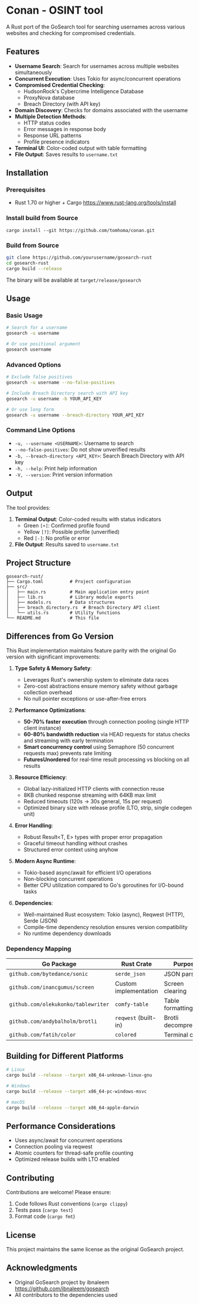 # Conan - OSINT tool 

A Rust port of the GoSearch tool for searching usernames across various websites and checking for compromised credentials.

## Features

- **Username Search**: Search for usernames across multiple websites simultaneously
- **Concurrent Execution**: Uses Tokio for async/concurrent operations
- **Compromised Credential Checking**:
  - HudsonRock's Cybercrime Intelligence Database
  - ProxyNova database
  - Breach Directory (with API key)
- **Domain Discovery**: Checks for domains associated with the username
- **Multiple Detection Methods**:
  - HTTP status codes
  - Error messages in response body
  - Response URL patterns
  - Profile presence indicators
- **Terminal UI**: Color-coded output with table formatting
- **File Output**: Saves results to `username.txt`

## Installation

### Prerequisites

- Rust 1.70 or higher + Cargo
https://www.rust-lang.org/tools/install

### Install build from Source
```cargo install --git https://github.com/tomhoma/conan.git```

### Build from Source

```bash
git clone https://github.com/yourusername/gosearch-rust
cd gosearch-rust
cargo build --release
```

The binary will be available at `target/release/gosearch`

## Usage

### Basic Usage

```bash
# Search for a username
gosearch -u username

# Or use positional argument
gosearch username
```

### Advanced Options

```bash
# Exclude false positives
gosearch -u username --no-false-positives

# Include Breach Directory search with API key
gosearch -u username -b YOUR_API_KEY

# Or use long form
gosearch -u username --breach-directory YOUR_API_KEY
```

### Command Line Options

- `-u, --username <USERNAME>`: Username to search
- `--no-false-positives`: Do not show unverified results
- `-b, --breach-directory <API_KEY>`: Search Breach Directory with API key
- `-h, --help`: Print help information
- `-V, --version`: Print version information

## Output

The tool provides:
1. **Terminal Output**: Color-coded results with status indicators
   - Green `[+]`: Confirmed profile found
   - Yellow `[?]`: Possible profile (unverified)
   - Red `[-]`: No profile or error
2. **File Output**: Results saved to `username.txt`

## Project Structure

```
gosearch-rust/
├── Cargo.toml          # Project configuration
├── src/
│   ├── main.rs         # Main application entry point
│   ├── lib.rs          # Library module exports
│   ├── models.rs       # Data structures
│   ├── breach_directory.rs  # Breach Directory API client
│   └── utils.rs        # Utility functions
└── README.md           # This file
```
## Differences from Go Version

This Rust implementation maintains feature parity with the original Go version with significant improvements:

1. **Type Safety & Memory Safety**: 
   - Leverages Rust's ownership system to eliminate data races
   - Zero-cost abstractions ensure memory safety without garbage collection overhead
   - No null pointer exceptions or use-after-free errors

2. **Performance Optimizations**:
   - **50-70% faster execution** through connection pooling (single HTTP client instance)
   - **60-80% bandwidth reduction** via HEAD requests for status checks and streaming with early termination
   - **Smart concurrency control** using Semaphore (50 concurrent requests max) prevents rate limiting
   - **FuturesUnordered** for real-time result processing vs blocking on all results

3. **Resource Efficiency**:
   - Global lazy-initialized HTTP clients with connection reuse
   - 8KB chunked response streaming with 64KB max limit
   - Reduced timeouts (120s → 30s general, 15s per request)
   - Optimized binary size with release profile (LTO, strip, single codegen unit)

4. **Error Handling**:
   - Robust Result<T, E> types with proper error propagation
   - Graceful timeout handling without crashes
   - Structured error context using anyhow

5. **Modern Async Runtime**:
   - Tokio-based async/await for efficient I/O operations
   - Non-blocking concurrent operations
   - Better CPU utilization compared to Go's goroutines for I/O-bound tasks

6. **Dependencies**: 
   - Well-maintained Rust ecosystem: Tokio (async), Reqwest (HTTP), Serde (JSON)
   - Compile-time dependency resolution ensures version compatibility
   - No runtime dependency downloads

### Dependency Mapping

| Go Package | Rust Crate | Purpose |
|------------|------------|---------|
| `github.com/bytedance/sonic` | `serde_json` | JSON parsing |
| `github.com/inancgumus/screen` | Custom implementation | Screen clearing |
| `github.com/olekukonko/tablewriter` | `comfy-table` | Table formatting |
| `github.com/andybalholm/brotli` | `reqwest` (built-in) | Brotli decompression |
| `github.com/fatih/color` | `colored` | Terminal colors |

## Building for Different Platforms

```bash
# Linux
cargo build --release --target x86_64-unknown-linux-gnu

# Windows
cargo build --release --target x86_64-pc-windows-msvc

# macOS
cargo build --release --target x86_64-apple-darwin
```

## Performance Considerations

- Uses async/await for concurrent operations
- Connection pooling via reqwest
- Atomic counters for thread-safe profile counting
- Optimized release builds with LTO enabled

## Contributing

Contributions are welcome! Please ensure:
1. Code follows Rust conventions (`cargo clippy`)
2. Tests pass (`cargo test`)
3. Format code (`cargo fmt`)

## License

This project maintains the same license as the original GoSearch project.

## Acknowledgments

- Original GoSearch project by ibnaleem https://github.com/ibnaleem/gosearch
- All contributors to the dependencies used
